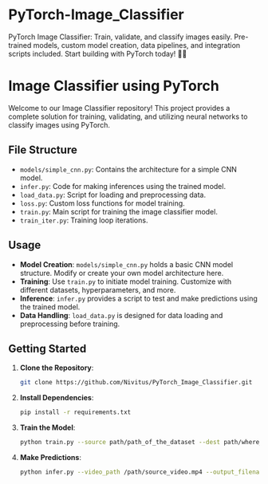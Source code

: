 # PyTorch-Image_Classifier
PyTorch Image Classifier: Train, validate, and classify images easily. Pre-trained models, custom model creation, data pipelines, and integration scripts included. Start building with PyTorch today! 🌟✨

# Image Classifier using PyTorch

Welcome to our Image Classifier repository! This project provides a complete solution for training, validating, and utilizing neural networks to classify images using PyTorch.

## File Structure

- `models/simple_cnn.py`: Contains the architecture for a simple CNN model.
- `infer.py`: Code for making inferences using the trained model.
- `load_data.py`: Script for loading and preprocessing data.
- `loss.py`: Custom loss functions for model training.
- `train.py`: Main script for training the image classifier model.
- `train_iter.py`: Training loop iterations.

## Usage

- **Model Creation**: `models/simple_cnn.py` holds a basic CNN model structure. Modify or create your own model architecture here.
- **Training**: Use `train.py` to initiate model training. Customize with different datasets, hyperparameters, and more.
- **Inference**: `infer.py` provides a script to test and make predictions using the trained model.
- **Data Handling**: `load_data.py` is designed for data loading and preprocessing before training.

## Getting Started

1. **Clone the Repository**:
   ```bash
   git clone https://github.com/Nivitus/PyTorch_Image_Classifier.git
   ```
2. **Install Dependencies**:
   ```bash
   pip install -r requirements.txt
   ```
3. **Train the Model**:
   ```bash
   python train.py --source path/path_of_the_dataset --dest path/where_you_wanna_save
   ```
4. **Make Predictions**:
   ```bash
   python infer.py --video_path /path/source_video.mp4 --output_filename /path/output_video.mp4 --model_path path/model_weights.pth
   ```
   




